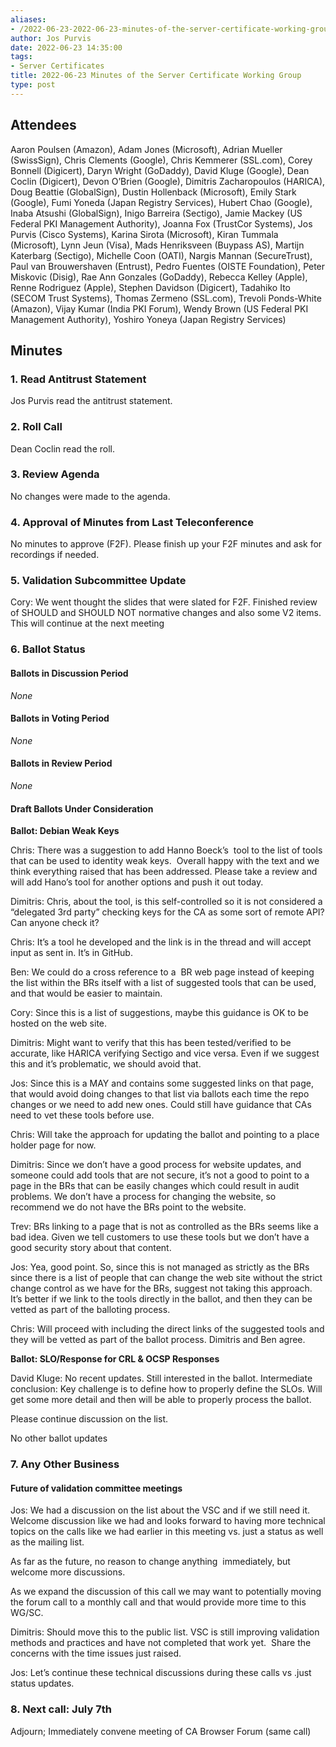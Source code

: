```yaml
---
aliases:
- /2022-06-23-2022-06-23-minutes-of-the-server-certificate-working-group/
author: Jos Purvis
date: 2022-06-23 14:35:00
tags:
- Server Certificates
title: 2022-06-23 Minutes of the Server Certificate Working Group
type: post
---
```


## Attendees 

Aaron Poulsen (Amazon), Adam Jones (Microsoft), Adrian Mueller (SwissSign), Chris Clements (Google), Chris Kemmerer (SSL.com), Corey Bonnell (Digicert), Daryn Wright (GoDaddy), David Kluge (Google), Dean Coclin (Digicert), Devon O’Brien (Google), Dimitris Zacharopoulos (HARICA), Doug Beattie (GlobalSign), Dustin Hollenback (Microsoft), Emily Stark (Google), Fumi Yoneda (Japan Registry Services), Hubert Chao (Google), Inaba Atsushi (GlobalSign), Inigo Barreira (Sectigo), Jamie Mackey (US Federal PKI Management Authority), Joanna Fox (TrustCor Systems), Jos Purvis (Cisco Systems), Karina Sirota (Microsoft), Kiran Tummala (Microsoft), Lynn Jeun (Visa), Mads Henriksveen (Buypass AS), Martijn Katerbarg (Sectigo), Michelle Coon (OATI), Nargis Mannan (SecureTrust), Paul van Brouwershaven (Entrust), Pedro Fuentes (OISTE Foundation), Peter Miskovic (Disig), Rae Ann Gonzales (GoDaddy), Rebecca Kelley (Apple), Renne Rodriguez (Apple), Stephen Davidson (Digicert), Tadahiko Ito (SECOM Trust Systems), Thomas Zermeno (SSL.com), Trevoli Ponds-White (Amazon), Vijay Kumar (India PKI Forum), Wendy Brown (US Federal PKI Management Authority), Yoshiro Yoneya (Japan Registry Services)

## Minutes 

### 1. Read Antitrust Statement 

Jos Purvis read the antitrust statement.

### 2. Roll Call 

Dean Coclin read the roll.

### 3. Review Agenda 

No changes were made to the agenda.

### 4. Approval of Minutes from Last Teleconference 

No minutes to approve (F2F). Please finish up your F2F minutes and ask for recordings if needed.

### 5. Validation Subcommittee Update 

Cory: We went thought the slides that were slated for F2F. Finished review of SHOULD and SHOULD NOT normative changes and also some V2 items. This will continue at the next meeting

### 6. Ballot Status 

#### Ballots in Discussion Period 

_None_

#### Ballots in Voting Period 

_None_

#### Ballots in Review Period 

_None_

#### Draft Ballots Under Consideration 

**Ballot: Debian Weak Keys**

Chris: There was a suggestion to add Hanno Boeck’s  tool to the list of tools that can be used to identity weak keys.  Overall happy with the text and we think everything raised that has been addressed. Please take a review and will add Hano’s tool for another options and push it out today.

Dimitris: Chris, about the tool, is this self-controlled so it is not considered a “delegated 3rd party” checking keys for the CA as some sort of remote API? Can anyone check it?

Chris: It’s a tool he developed and the link is in the thread and will accept input as sent in. It’s in GitHub.

Ben: We could do a cross reference to a  BR web page instead of keeping the list within the BRs itself with a list of suggested tools that can be used, and that would be easier to maintain.

Cory: Since this is a list of suggestions, maybe this guidance is OK to be hosted on the web site.

Dimitris: Might want to verify that this has been tested/verified to be accurate, like HARICA verifying Sectigo and vice versa. Even if we suggest this and it’s problematic, we should avoid that.

Jos: Since this is a MAY and contains some suggested links on that page, that would avoid doing changes to that list via ballots each time the repo changes or we need to add new ones. Could still have guidance that CAs need to vet these tools before use.

Chris: Will take the approach for updating the ballot and pointing to a place holder page for now.

Dimitris: Since we don’t have a good process for website updates, and someone could add tools that are not secure, it’s not a good to point to a page in the BRs that can be easily changes which could result in audit problems. We don’t have a process for changing the website, so recommend we do not have the BRs point to the website.

Trev: BRs linking to a page that is not as controlled as the BRs seems like a bad idea. Given we tell customers to use these tools but we don’t have a good security story about that content.

Jos: Yea, good point. So, since this is not managed as strictly as the BRs since there is a list of people that can change the web site without the strict change control as we have for the BRs, suggest not taking this approach. It’s better if we link to the tools directly in the ballot, and then they can be vetted as part of the balloting process.

Chris: Will proceed with including the direct links of the suggested tools and they will be vetted as part of the ballot process. Dimitris and Ben agree.

**Ballot: SLO/Response for CRL & OCSP Responses**

David Kluge: No recent updates. Still interested in the ballot. Intermediate conclusion: Key challenge is to define how to properly define the SLOs. Will get some more detail and then will be able to properly process the ballot.

Please continue discussion on the list.

No other ballot updates

### 7. Any Other Business 

#### Future of validation committee meetings 

Jos: We had a discussion on the list about the VSC and if we still need it. Welcome discussion like we had and looks forward to having more technical topics on the calls like we had earlier in this meeting vs. just a status as well as the mailing list.

As far as the future, no reason to change anything  immediately, but welcome more discussions.

As we expand the discussion of this call we may want to potentially moving the forum call to a monthly call and that would provide more time to this WG/SC.

Dimitris: Should move this to the public list. VSC is still improving validation methods and practices and have not completed that work yet.  Share the concerns with the time issues just raised.

Jos: Let’s continue these technical discussions during these calls vs .just status updates.

### 8. Next call: July 7th 

Adjourn; Immediately convene meeting of CA Browser Forum (same call)